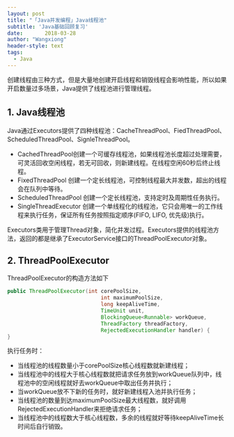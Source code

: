 ```yaml
---
layout: post
title: "「Java并发编程」Java线程池"
subtitle: 'Java基础回顾复习'
date:       2018-03-28
author: "Wangxiong"
header-style: text
tags:
  - Java
---
```

创建线程由三种方式，但是大量地创建开启线程和销毁线程会影响性能，所以如果开启数量过多场景，Java提供了线程池进行管理线程。

## 1. Java线程池

Java通过Executors提供了四种线程池：CacheThreadPool、FiedThreadPool、ScheduledThreadPool、SignleThreadPool。

- CachedThreadPool创建一个可缓存线程池，如果线程池长度超过处理需要，可灵活回收空闲线程，若无可回收，则新建线程。在线程空闲60秒后终止线程。
- FixedThreadPool 创建一个定长线程池，可控制线程最大并发数，超出的线程会在队列中等待。
- ScheduledThreadPool 创建一个定长线程池，支持定时及周期性任务执行。
- SingleThreadExecutor 创建一个单线程化的线程池，它只会用唯一的工作线程来执行任务，保证所有任务按照指定顺序(FIFO, LIFO, 优先级)执行。

Executors类用于管理Thread对象，简化并发过程。Executors提供的线程池方法，返回的都是继承了ExecutorService接口的ThreadPoolExecutor对象。

## 2. ThreadPoolExecutor

ThreadPoolExecutor的构造方法如下

```java
public ThreadPoolExecutor(int corePoolSize,
                              int maximumPoolSize,
                              long keepAliveTime,
                              TimeUnit unit,
                              BlockingQueue<Runnable> workQueue,
                              ThreadFactory threadFactory,
                              RejectedExecutionHandler handler) {    
}
```

执行任务时：

- 当线程池的线程数量小于corePoolSize核心线程数就新建线程；
- 当线程池中的线程大于核心线程数就把请求任务放到workQueue队列中，线程池中的空闲线程就好去workQueue中取出任务并执行；
- 当workQueue放不下新的任务时，就好新建线程入池并执行任务；
- 当线程池的数量到达maximumPoolSize最大线程数，就好调用RejectedExecutionHandler来拒绝请求任务；
- 当线程池中的线程数大于核心线程数，多余的线程就好等待keepAliveTime长时间后自行销毁。


